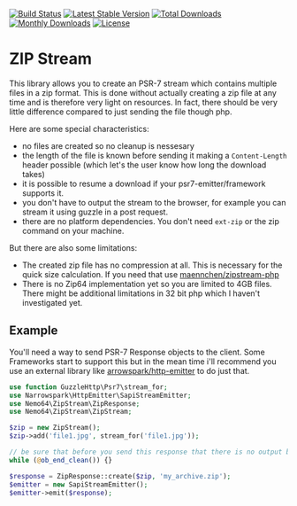 [![Build Status](https://travis-ci.org/Nemo64/zip-stream.svg?branch=master)](https://travis-ci.org/Nemo64/zip-stream)
[![Latest Stable Version](https://poser.pugx.org/Nemo64/zip-stream/v/stable)](https://packagist.org/packages/Nemo64/zip-stream)
[![Total Downloads](https://poser.pugx.org/Nemo64/zip-stream/downloads)](https://packagist.org/packages/Nemo64/zip-stream)
[![Monthly Downloads](https://poser.pugx.org/Nemo64/zip-stream/d/monthly)](https://packagist.org/packages/Nemo64/zip-stream)
[![License](https://poser.pugx.org/Nemo64/zip-stream/license)](https://packagist.org/packages/Nemo64/zip-stream)

# ZIP Stream

This library allows you to create an PSR-7 stream which contains multiple files in a zip format.
This is done without actually creating a zip file at any time and is therefore very light on resources.
In fact, there should be very little difference compared to just sending the file though php.

Here are some special characteristics:

- no files are created so no cleanup is nessesary
- the length of the file is known before sending it making a `Content-Length` header possible (which let's the user know how long the download takes)
- it is possible to resume a download if your psr7-emitter/framework supports it.
- you don't have to output the stream to the browser, for example you can stream it using guzzle in a post request.
- there are no platform dependencies. You don't need `ext-zip` or the zip command on your machine.

But there are also some limitations:

- The created zip file has no compression at all. This is necessary for the quick size calculation. If you need that use [maennchen/zipstream-php](https://github.com/maennchen/zipstream-php)
- There is no Zip64 implementation yet so you are limited to 4GB files. There might be additional limitations in 32 bit php which I haven't investigated yet.

## Example

You'll need a way to send PSR-7 Response objects to the client.
Some Frameworks start to support this but in the mean time i'll recommend you use an external library like [arrowspark/http-emitter](https://github.com/narrowspark/http-emitter) to do just that.

```PHP
use function GuzzleHttp\Psr7\stream_for;
use Narrowspark\HttpEmitter\SapiStreamEmitter;
use Nemo64\ZipStream\ZipResponse;
use Nemo64\ZipStream\ZipStream;

$zip = new ZipStream();
$zip->add('file1.jpg', stream_for('file1.jpg'));

// be sure that before you send this response that there is no output buffering engaged.
while (@ob_end_clean()) {}

$response = ZipResponse::create($zip, 'my_archive.zip');
$emitter = new SapiStreamEmitter();
$emitter->emit($response);
```
